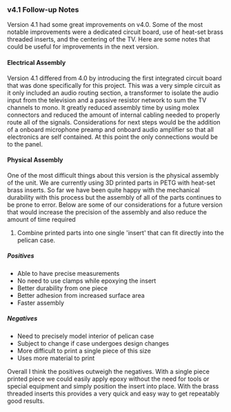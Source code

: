 ### v4.1 Follow-up Notes

Version 4.1 had some great improvements on v4.0. Some of the most notable improvements were a dedicated circuit board, use of heat-set brass threaded inserts, and the centering of the TV. Here are some notes that could be useful for improvements in the next version.

#### Electrical Assembly

Version 4.1 differed from 4.0 by introducing the first integrated circuit board that was done specifically for this project. This was a very simple circuit as it only included an audio routing section, a transformer to isolate the audio input from the television and a passive resistor network to sum the TV channels to mono. It greatly reduced assembly time by using molex connectors and reduced the amount of internal cabling needed to properly route all of the signals. Considerations for next steps would be the addition of a onboard microphone preamp and onboard audio amplifier so that all electronics are self contained. At this point the only connections would be to the panel.

#### Physical Assembly

One of the most difficult things about this version is the physical assembly of the unit. We are currently using 3D printed parts in PETG with heat-set brass inserts. So far we have been quite happy with the mechanical durability with this process but the assembly of all of the parts continues to be prone to error. Below are some of our considerations for a future version that would increase the precision of the assembly and also reduce the amount of time required

1. Combine printed parts into one single 'insert' that can fit directly into the pelican case.

##### Positives

- Able to have precise measurements
- No need to use clamps while epoxying the insert
- Better durability from one piece
- Better adhesion from increased surface area
- Faster assembly

##### Negatives

- Need to precisely model interior of pelican case
- Subject to change if case undergoes design changes
- More difficult to print a single piece of this size
- Uses more material to print

Overall I think the positives outweigh the negatives. With a single piece printed piece we could easily apply epoxy without the need for tools or special equipment and simply position the insert into place. With the brass threaded inserts this provides a very quick and easy way to get repeatably good results.
